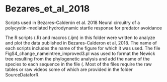 # Bezares_et_al_2018
Scripts used in Bezares-Calderón et al. 2018 Neural circuitry of a polycystin-mediated hydrodynamic startle response for predator avoidance


The R scripts (.R) and macros (.ijm) in this folder were written to analyze and plot the data published
in Bezares-Calderon et al, 2018. The name of each scripts includes the name of the figure
for which it was used.
 The file FigS4_change_nameintree_improved3.pl was used to format the Newick tree resulting
from the phylogenetic analysis and add the name of the species to each sequence in the file (.
Most of the files require the raw tables or raw videos some of which are provided in the 
folder SourceDataforR.

